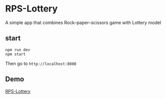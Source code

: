 # RPS-Lottery

A simple app that combines Rock–paper–scissors game with Lottery model

## start
```
npm run dev
npm start
```
Then go to `http://localhost:8080`

## Demo
[RPS-Lottery](https://sleepy-forest-52829.herokuapp.com/)